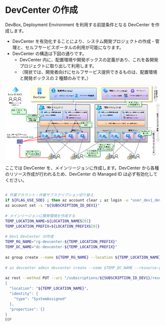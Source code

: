 # DevCenter の作成

DevBox, Deployment Environment を利用する前提条件となる DevCenter を作成します。

- DevCenter を有効化することにより、システム開発プロジェクトの作成・管理と、セルフサービスポータルの利用が可能になります。
- DevCenter の構造は下図の通りです。
  - DevCenter 内に、配置環境や開発ボックスの定義があり、これを各開発プロジェクトに取り出して利用します。
  - （現状では、開発者向けにセルフサービス提供できるものは、配置環境と開発ボックスの 2 種類のみです。）

![picture 0](./images/a05ba5bb9cfa61e1c0c0569b445344b11a00372a13c778ab6ad19804be28de50.png)  

ここでは DevCenter を、メインリージョンに作成します。DevCenter から各種のリソース作成が行われるため、DevCenter の Managed ID は必ず有効化してください。

```bash

# 作業アカウント・作業サブスクリプション切り替え
if ${FLAG_USE_SOD} ; then az account clear ; az login -u "user_dev1_dev@${PRIMARY_DOMAIN_NAME}" -p "${ADMIN_PASSWORD}" ; fi
az account set -s "${SUBSCRIPTION_ID_DEV1}"

# メインリージョンに開発環境を作成する
TEMP_LOCATION_NAME=${LOCATION_NAMES[0]}
TEMP_LOCATION_PREFIX=${LOCATION_PREFIXS[0]}
 
# Dev1 DevCenter の作成
TEMP_RG_NAME="rg-devcenter-${TEMP_LOCATION_PREFIX}"
TEMP_DC_NAME="dc-devcenter-${TEMP_LOCATION_PREFIX}"

az group create --name ${TEMP_RG_NAME} --location ${TEMP_LOCATION_NAME}

# az devcenter admin devcenter create --name $TEMP_DC_NAME --resource-group $TEMP_RG_NAME --identity-type SystemAssigned --location ${TEMP_LOCATION_NAME}

az rest --method PUT --uri "/subscriptions/${SUBSCRIPTION_ID_DEV1}/resourceGroups/${TEMP_RG_NAME}/providers/Microsoft.DevCenter/devcenters/${TEMP_DC_NAME}?api-version=2023-04-01" --body @- <<EOF
{
  "location": "${TEMP_LOCATION_NAME}",
  "identity": {
    "type": "SystemAssigned"
  },
  "properties": {}
}
EOF

```
